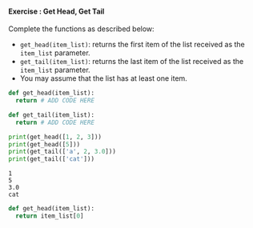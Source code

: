 #### Exercise : Get Head, Get Tail

Complete the functions as described below:
* `get_head(item_list)`: returns the first item of the list received as the `item_list` parameter.
* `get_tail(item_list)`: returns the last item of the list received as the `item_list` parameter.
* You may assume that the list has at least one item.

<include src="inputOutput.md" boilerplate>
<span id="input">

```python
def get_head(item_list):
  return # ADD CODE HERE

def get_tail(item_list):
  return # ADD CODE HERE

print(get_head([1, 2, 3]))
print(get_head([5]))
print(get_tail(['a', 2, 3.0]))
print(get_tail(['cat']))
```
</span>
<span id="output">

```
1
5
3.0
cat
```
</span>
</include>

<panel type="seamless" header="%%:fas-battery-quarter: Partial solution%%">

```python
def get_head(item_list):
  return item_list[0]
```

</panel>